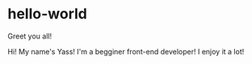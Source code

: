 # hello-world
Greet you all!

Hi! My name's Yass! I'm a begginer front-end developer! I enjoy it a lot! 
